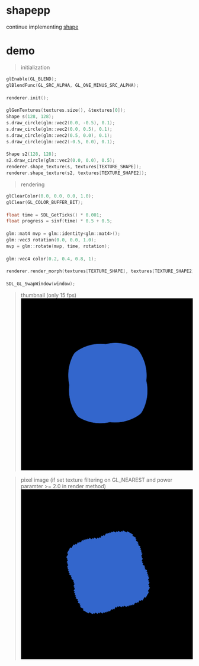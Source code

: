 # shapepp
continue implementing [shape](https://github.com/AnatolyRybchych/shape)


# demo
> initialization
```cpp
glEnable(GL_BLEND);
glBlendFunc(GL_SRC_ALPHA, GL_ONE_MINUS_SRC_ALPHA);

renderer.init();

glGenTextures(textures.size(), &textures[0]);
Shape s(128, 128);
s.draw_circle(glm::vec2(0.0, -0.5), 0.1);
s.draw_circle(glm::vec2(0.0, 0.5), 0.1);
s.draw_circle(glm::vec2(0.5, 0.0), 0.1);
s.draw_circle(glm::vec2(-0.5, 0.0), 0.1);

Shape s2(128, 128);
s2.draw_circle(glm::vec2(0.0, 0.0), 0.5);
renderer.shape_texture(s, textures[TEXTURE_SHAPE]);
renderer.shape_texture(s2, textures[TEXTURE_SHAPE2]);
```

> rendering
```cpp
glClearColor(0.0, 0.0, 0.0, 1.0);
glClear(GL_COLOR_BUFFER_BIT);

float time = SDL_GetTicks() * 0.001;
float progress = sinf(time) * 0.5 + 0.5;

glm::mat4 mvp = glm::identity<glm::mat4>();
glm::vec3 rotation(0.0, 0.0, 1.0);
mvp = glm::rotate(mvp, time, rotation);

glm::vec4 color(0.2, 0.4, 0.8, 1);

renderer.render_morph(textures[TEXTURE_SHAPE], textures[TEXTURE_SHAPE2], color, 0.5, progress, mvp);

SDL_GL_SwapWindow(window);
```
> thumbnail (only 15 fps)
![circles](/thumbnails/circles_15fps.gif)

> pixel image (if set texture filtering on GL_NEAREST and power paramter >= 2.0 in render method)
![pixel circles](/thumbnails/pixel_circles_15fps.gif)